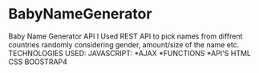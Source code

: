 # BabyNameGenerator
Baby Name Generator API
I Used REST API to pick names from diffrent countries randomly considering gender, amount/size of the name etc.
TECHNOLOGIES USED:
  JAVASCRIPT: 
    *AJAX
    *FUNCTIONS
    *API'S
 HTML
 CSS
 BOOSTRAP4
